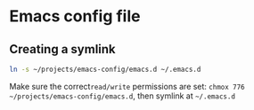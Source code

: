 # Emacs config file
## Creating a symlink
```bash
ln -s ~/projects/emacs-config/emacs.d ~/.emacs.d  
```
Make sure the correct`read/write` permissions are set: `chmox 776 ~/projects/emacs-config/emacs.d`, then symlink at `~/.emacs.d`

